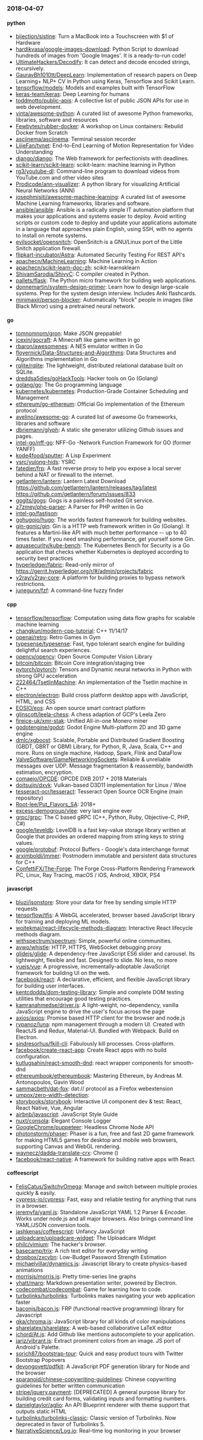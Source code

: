 ### 2018-04-07

#### python
* [bijection/sistine](https://github.com/bijection/sistine): Turn a MacBook into a Touchscreen with $1 of Hardware
* [hardikvasa/google-images-download](https://github.com/hardikvasa/google-images-download): Python Script to download hundreds of images from 'Google Images'. It is a ready-to-run code!
* [UltimateHackers/Decodify](https://github.com/UltimateHackers/Decodify): It can detect and decode encoded strings, recursively.
* [GauravBh1010tt/DeepLearn](https://github.com/GauravBh1010tt/DeepLearn): Implementation of research papers on Deep Learning+ NLP+ CV in Python using Keras, Tensorflow and Scikit Learn.
* [tensorflow/models](https://github.com/tensorflow/models): Models and examples built with TensorFlow
* [keras-team/keras](https://github.com/keras-team/keras): Deep Learning for humans
* [toddmotto/public-apis](https://github.com/toddmotto/public-apis): A collective list of public JSON APIs for use in web development.
* [vinta/awesome-python](https://github.com/vinta/awesome-python): A curated list of awesome Python frameworks, libraries, software and resources
* [Fewbytes/rubber-docker](https://github.com/Fewbytes/rubber-docker): A workshop on Linux containers: Rebuild Docker from Scratch
* [asciinema/asciinema](https://github.com/asciinema/asciinema): Terminal session recorder 
* [LijieFan/tvnet](https://github.com/LijieFan/tvnet): End-to-End Learning of Motion Representation for Video Understanding
* [django/django](https://github.com/django/django): The Web framework for perfectionists with deadlines.
* [scikit-learn/scikit-learn](https://github.com/scikit-learn/scikit-learn): scikit-learn: machine learning in Python
* [rg3/youtube-dl](https://github.com/rg3/youtube-dl): Command-line program to download videos from YouTube.com and other video sites
* [Prodicode/ann-visualizer](https://github.com/Prodicode/ann-visualizer): A python library for visualizing Artificial Neural Networks (ANN)
* [josephmisiti/awesome-machine-learning](https://github.com/josephmisiti/awesome-machine-learning): A curated list of awesome Machine Learning frameworks, libraries and software.
* [ansible/ansible](https://github.com/ansible/ansible): Ansible is a radically simple IT automation platform that makes your applications and systems easier to deploy. Avoid writing scripts or custom code to deploy and update your applications automate in a language that approaches plain English, using SSH, with no agents to install on remote systems.
* [evilsocket/opensnitch](https://github.com/evilsocket/opensnitch): OpenSnitch is a GNU/Linux port of the Little Snitch application firewall.
* [flipkart-incubator/Astra](https://github.com/flipkart-incubator/Astra): Automated Security Testing For REST API's
* [apachecn/MachineLearning](https://github.com/apachecn/MachineLearning): Machine Learning in Action
* [apachecn/scikit-learn-doc-zh](https://github.com/apachecn/scikit-learn-doc-zh): scikit-learnsklearn 
* [ShivamSarodia/ShivyC](https://github.com/ShivamSarodia/ShivyC): C compiler created in Python.
* [pallets/flask](https://github.com/pallets/flask): The Python micro framework for building web applications.
* [donnemartin/system-design-primer](https://github.com/donnemartin/system-design-primer): Learn how to design large-scale systems. Prep for the system design interview. Includes Anki flashcards.
* [minimaxir/person-blocker](https://github.com/minimaxir/person-blocker): Automatically "block" people in images (like Black Mirror) using a pretrained neural network.

#### go
* [tomnomnom/gron](https://github.com/tomnomnom/gron): Make JSON greppable!
* [icexin/gocraft](https://github.com/icexin/gocraft): A Minecraft like game written in go
* [rbaron/awesomenes](https://github.com/rbaron/awesomenes):  A NES emulator written in Go
* [floyernick/Data-Structures-and-Algorithms](https://github.com/floyernick/Data-Structures-and-Algorithms): Data Structures and Algorithms implementation in Go
* [rqlite/rqlite](https://github.com/rqlite/rqlite): The lightweight, distributed relational database built on SQLite.
* [dreddsa5dies/goHackTools](https://github.com/dreddsa5dies/goHackTools): Hacker tools on Go (Golang)
* [golang/go](https://github.com/golang/go): The Go programming language
* [kubernetes/kubernetes](https://github.com/kubernetes/kubernetes): Production-Grade Container Scheduling and Management
* [ethereum/go-ethereum](https://github.com/ethereum/go-ethereum): Official Go implementation of the Ethereum protocol
* [avelino/awesome-go](https://github.com/avelino/awesome-go): A curated list of awesome Go frameworks, libraries and software
* [dbriemann/glyph](https://github.com/dbriemann/glyph): A static site generator utilizing Github issues and pages.
* [intel-go/nff-go](https://github.com/intel-go/nff-go): NFF-Go -Network Function Framework for GO (former YANFF)
* [kode4food/sputter](https://github.com/kode4food/sputter): A Lisp Experiment
* [ysrc/yulong-hids](https://github.com/ysrc/yulong-hids):  YSRC 
* [fatedier/frp](https://github.com/fatedier/frp): A fast reverse proxy to help you expose a local server behind a NAT or firewall to the internet.
* [getlantern/lantern](https://github.com/getlantern/lantern): Lantern Latest Download https://github.com/getlantern/lantern/releases/tag/latest  https://github.com/getlantern/forum/issues/833 
* [gogits/gogs](https://github.com/gogits/gogs): Gogs is a painless self-hosted Git service.
* [z7zmey/php-parser](https://github.com/z7zmey/php-parser): A Parser for PHP written in Go
* [intel-go/fastjson](https://github.com/intel-go/fastjson): 
* [gohugoio/hugo](https://github.com/gohugoio/hugo): The worlds fastest framework for building websites.
* [gin-gonic/gin](https://github.com/gin-gonic/gin): Gin is a HTTP web framework written in Go (Golang). It features a Martini-like API with much better performance -- up to 40 times faster. If you need smashing performance, get yourself some Gin.
* [aquasecurity/kube-bench](https://github.com/aquasecurity/kube-bench): The Kubernetes Bench for Security is a Go application that checks whether Kubernetes is deployed according to security best practices
* [hyperledger/fabric](https://github.com/hyperledger/fabric): Read-only mirror of https://gerrit.hyperledger.org/r/#/admin/projects/fabric
* [v2ray/v2ray-core](https://github.com/v2ray/v2ray-core): A platform for building proxies to bypass network restrictions.
* [junegunn/fzf](https://github.com/junegunn/fzf):  A command-line fuzzy finder

#### cpp
* [tensorflow/tensorflow](https://github.com/tensorflow/tensorflow): Computation using data flow graphs for scalable machine learning
* [changkun/modern-cpp-tutorial](https://github.com/changkun/modern-cpp-tutorial):   C++ 11/14/17
* [openai/retro](https://github.com/openai/retro): Retro Games in Gym
* [typesense/typesense](https://github.com/typesense/typesense): Fast, typo tolerant search engine for building delightful search experiences.
* [opencv/opencv](https://github.com/opencv/opencv): Open Source Computer Vision Library
* [bitcoin/bitcoin](https://github.com/bitcoin/bitcoin): Bitcoin Core integration/staging tree
* [pytorch/pytorch](https://github.com/pytorch/pytorch): Tensors and Dynamic neural networks in Python with strong GPU acceleration
* [222464/TsetlinMachine](https://github.com/222464/TsetlinMachine): An implementation of the Tsetlin machine in C++
* [electron/electron](https://github.com/electron/electron): Build cross platform desktop apps with JavaScript, HTML, and CSS
* [EOSIO/eos](https://github.com/EOSIO/eos): An open source smart contract platform
* [glinscott/leela-chess](https://github.com/glinscott/leela-chess): A chess adaption of GCP's Leela Zero
* [fireice-uk/xmr-stak](https://github.com/fireice-uk/xmr-stak): Unified All-in-one Monero miner
* [godotengine/godot](https://github.com/godotengine/godot): Godot Engine  Multi-platform 2D and 3D game engine
* [dmlc/xgboost](https://github.com/dmlc/xgboost): Scalable, Portable and Distributed Gradient Boosting (GBDT, GBRT or GBM) Library, for Python, R, Java, Scala, C++ and more. Runs on single machine, Hadoop, Spark, Flink and DataFlow
* [ValveSoftware/GameNetworkingSockets](https://github.com/ValveSoftware/GameNetworkingSockets): Reliable & unreliable messages over UDP. Message fragmentation & reassembly, bandwidth estimation, encryption.
* [comaeio/OPCDE](https://github.com/comaeio/OPCDE): OPCDE DXB 2017 + 2018 Materials
* [doitsujin/dxvk](https://github.com/doitsujin/dxvk): Vulkan-based D3D11 implementation for Linux / Wine
* [tesseract-ocr/tesseract](https://github.com/tesseract-ocr/tesseract): Tesseract Open Source OCR Engine (main repository)
* [Root-lee/Put_Flavors_SA](https://github.com/Root-lee/Put_Flavors_SA): 2018+
* [excess-demogroup/vlee](https://github.com/excess-demogroup/vlee): very last engine ever
* [grpc/grpc](https://github.com/grpc/grpc): The C based gRPC (C++, Python, Ruby, Objective-C, PHP, C#)
* [google/leveldb](https://github.com/google/leveldb): LevelDB is a fast key-value storage library written at Google that provides an ordered mapping from string keys to string values.
* [google/protobuf](https://github.com/google/protobuf): Protocol Buffers - Google's data interchange format
* [arximboldi/immer](https://github.com/arximboldi/immer): Postmodern immutable and persistent data structures for C++
* [ConfettiFX/The-Forge](https://github.com/ConfettiFX/The-Forge): The Forge Cross-Platform Rendering Framework PC, Linux, Ray Tracing, macOS / iOS, Android, XBOX, PS4

#### javascript
* [bluzi/jsonstore](https://github.com/bluzi/jsonstore):   Store your data for free by sending simple HTTP requests
* [tensorflow/tfjs](https://github.com/tensorflow/tfjs): A WebGL accelerated, browser based JavaScript library for training and deploying ML models.
* [wojtekmaj/react-lifecycle-methods-diagram](https://github.com/wojtekmaj/react-lifecycle-methods-diagram): Interactive React lifecycle methods diagram.
* [withspectrum/spectrum](https://github.com/withspectrum/spectrum): Simple, powerful online communities.
* [avwo/whistle](https://github.com/avwo/whistle): HTTP, HTTPS, WebSocket debugging proxy
* [glidejs/glide](https://github.com/glidejs/glide): A dependency-free JavaScript ES6 slider and carousel. Its lightweight, flexible and fast. Designed to slide. No less, no more
* [vuejs/vue](https://github.com/vuejs/vue):  A progressive, incrementally-adoptable JavaScript framework for building UI on the web.
* [facebook/react](https://github.com/facebook/react): A declarative, efficient, and flexible JavaScript library for building user interfaces.
* [kentcdodds/dom-testing-library](https://github.com/kentcdodds/dom-testing-library):  Simple and complete DOM testing utilities that encourage good testing practices.
* [kamranahmedse/driver.js](https://github.com/kamranahmedse/driver.js): A light-weight, no-dependency, vanilla JavaScript engine to drive the user's focus across the page
* [axios/axios](https://github.com/axios/axios): Promise based HTTP client for the browser and node.js
* [rvpanoz/luna](https://github.com/rvpanoz/luna): npm management through a modern UI. Created with ReactJS and Redux, Material-UI. Bundled with Webpack. Build on Electron. 
* [sindresorhus/fkill-cli](https://github.com/sindresorhus/fkill-cli): Fabulously kill processes. Cross-platform.
* [facebook/create-react-app](https://github.com/facebook/create-react-app): Create React apps with no build configuration.
* [kutlugsahin/react-smooth-dnd](https://github.com/kutlugsahin/react-smooth-dnd): react wrapper components for smooth-dnd
* [ethereumbook/ethereumbook](https://github.com/ethereumbook/ethereumbook): Mastering Ethereum, by Andreas M. Antonopoulos, Gavin Wood
* [sammacbeth/dat-fox](https://github.com/sammacbeth/dat-fox): dat:// protocol as a Firefox webextension
* [umpox/zero-width-detection](https://github.com/umpox/zero-width-detection): 
* [storybooks/storybook](https://github.com/storybooks/storybook): Interactive UI component dev & test: React, React Native, Vue, Angular
* [airbnb/javascript](https://github.com/airbnb/javascript): JavaScript Style Guide
* [nuxt/consola](https://github.com/nuxt/consola):  Elegant Console Logger
* [GoogleChrome/puppeteer](https://github.com/GoogleChrome/puppeteer): Headless Chrome Node API
* [photonstorm/phaser](https://github.com/photonstorm/phaser): Phaser is a fun, free and fast 2D game framework for making HTML5 games for desktop and mobile web browsers, supporting Canvas and WebGL rendering.
* [waynecz/dadda-translate-crx](https://github.com/waynecz/dadda-translate-crx):  Chrome ()
* [facebook/react-native](https://github.com/facebook/react-native): A framework for building native apps with React.

#### coffeescript
* [FelisCatus/SwitchyOmega](https://github.com/FelisCatus/SwitchyOmega): Manage and switch between multiple proxies quickly & easily.
* [cypress-io/cypress](https://github.com/cypress-io/cypress): Fast, easy and reliable testing for anything that runs in a browser.
* [jeremyfa/yaml.js](https://github.com/jeremyfa/yaml.js): Standalone JavaScript YAML 1.2 Parser & Encoder. Works under node.js and all major browsers. Also brings command line YAML/JSON conversion tools.
* [jashkenas/coffeescript](https://github.com/jashkenas/coffeescript): Unfancy JavaScript
* [uploadcare/uploadcare-widget](https://github.com/uploadcare/uploadcare-widget): The Uploadcare Widget
* [philc/vimium](https://github.com/philc/vimium): The hacker's browser.
* [basecamp/trix](https://github.com/basecamp/trix): A rich text editor for everyday writing
* [dropbox/zxcvbn](https://github.com/dropbox/zxcvbn): Low-Budget Password Strength Estimation
* [michaelvillar/dynamics.js](https://github.com/michaelvillar/dynamics.js): Javascript library to create physics-based animations
* [morrisjs/morris.js](https://github.com/morrisjs/morris.js): Pretty time-series line graphs
* [yhatt/marp](https://github.com/yhatt/marp): Markdown presentation writer, powered by Electron.
* [codecombat/codecombat](https://github.com/codecombat/codecombat): Game for learning how to code.
* [turbolinks/turbolinks](https://github.com/turbolinks/turbolinks): Turbolinks makes navigating your web application faster
* [baconjs/bacon.js](https://github.com/baconjs/bacon.js): FRP (functional reactive programming) library for Javascript
* [gka/chroma.js](https://github.com/gka/chroma.js): JavaScript library for all kinds of color manipulations
* [sharelatex/sharelatex](https://github.com/sharelatex/sharelatex): A web-based collaborative LaTeX editor
* [ichord/At.js](https://github.com/ichord/At.js): Add Github like mentions autocomplete to your application.
* [jariz/vibrant.js](https://github.com/jariz/vibrant.js): Extract prominent colors from an image. JS port of Android's Palette.
* [sorich87/bootstrap-tour](https://github.com/sorich87/bootstrap-tour): Quick and easy product tours with Twitter Bootstrap Popovers
* [devongovett/pdfkit](https://github.com/devongovett/pdfkit): A JavaScript PDF generation library for Node and the browser
* [sparanoid/chinese-copywriting-guidelines](https://github.com/sparanoid/chinese-copywriting-guidelines): Chinese copywriting guidelines for better written communication
* [stripe/jquery.payment](https://github.com/stripe/jquery.payment): [DEPRECATED] A general purpose library for building credit card forms, validating inputs and formatting numbers.
* [danielgtaylor/aglio](https://github.com/danielgtaylor/aglio): An API Blueprint renderer with theme support that outputs static HTML
* [turbolinks/turbolinks-classic](https://github.com/turbolinks/turbolinks-classic): Classic version of Turbolinks. Now deprecated in favor of Turbolinks 5.
* [NarrativeScience/Log.io](https://github.com/NarrativeScience/Log.io): Real-time log monitoring in your browser
